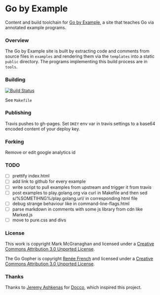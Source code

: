 # Go by Example

Content and build toolchain for [Go by Example](https://yekm.github.io/gobyexample),
a site that teaches Go via annotated example programs.

### Overview

The Go by Example site is built by extracting code and
comments from source files in `examples` and rendering
them via the `templates` into a static `public`
directory. The programs implementing this build process
are in `tools`.

### Building

[![Build Status](https://travis-ci.com/yekm/gobyexample.svg?branch=master)](https://travis-ci.com/yekm/gobyexample)
 
See `Makefile`

### Publishing

Travis pushes to gh-pages. Set `DKEY` env var in travis
settings to a base64 encoded content of your deploy key.

### Forking

Remove or edit google analytics id

### TODO

- [ ] prettify index.html
- [ ] add link to github for every example
- [ ] write script to pull examples from upstream and trigger it from travis
- [ ] post examples to play.golang.org via curl in Makefile and then sed s/%SOMETIHNG%/play.golang.url/ in  corresponding html file
- [ ] debug strange behaviour like in command-line-flags.html
- [ ] parse markdown in comments with some js library from cdn like Marked.js
- [ ] move to pure.css and divs

### License

This work is copyright Mark McGranaghan and licensed under a
[Creative Commons Attribution 3.0 Unported License](http://creativecommons.org/licenses/by/3.0/).

The Go Gopher is copyright [Renée French](http://reneefrench.blogspot.com/) and licensed under a
[Creative Commons Attribution 3.0 Unported License](http://creativecommons.org/licenses/by/3.0/).

### Thanks

Thanks to [Jeremy Ashkenas](https://github.com/jashkenas)
for [Docco](http://jashkenas.github.com/docco/), which
inspired this project.
